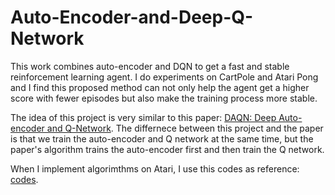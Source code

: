# Auto-Encoder-and-Deep-Q-Network

This work combines auto-encoder and DQN to get a fast and stable reinforcement learning agent. I do experiments on CartPole and Atari Pong and I find this proposed method can not only help the agent get a higher score with fewer episodes but also make the training process more stable.

The idea of this project is very similar to this paper: [DAQN: Deep Auto-encoder and Q-Network](https://arxiv.org/abs/1806.00630). The differnece between this project and the paper is that we train the auto-encoder and Q network at the same time, but the paper's algorithm trains the auto-encoder first and then train the Q network.

When I implement algorimthms on Atari, I use this codes as reference: [codes](https://github.com/AmazingAng/deep-RL-elements).
